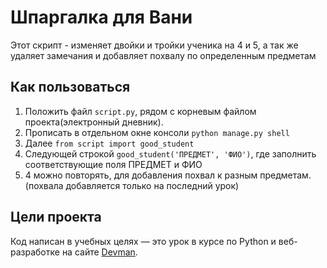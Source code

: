 # Шпаргалка для Вани

Этот скрипт - изменяет двойки и тройки ученика на 4 и 5, а так же удаляет замечания и добавляет похвалу по определенным предметам

## Как пользоваться

1. Положить файл `script.py`, рядом с корневым файлом проекта(электронный дневник).
2. Прописать в отдельном окне консоли `python manage.py shell`
3. Далее `from script import good_student`
4. Следующей строкой `good_student('ПРЕДМЕТ', 'ФИО')`, где заполнить соответствующие поля ПРЕДМЕТ и ФИО
5. 4 можно повторять, для добавления похвал к разным предметам.(похвала добавляется только на последний урок)

## Цели проекта

Код написан в учебных целях — это урок в курсе по Python и веб-разработке на сайте [Devman](https://dvmn.org).
